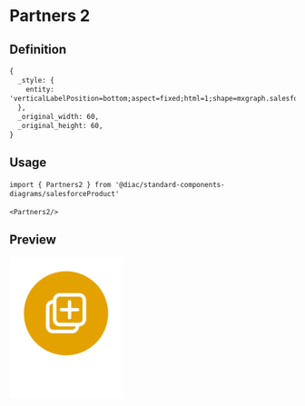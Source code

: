 # Partners 2

## Definition

```
{
  _style: { 
    entity: 'verticalLabelPosition=bottom;aspect=fixed;html=1;shape=mxgraph.salesforce.partners2;',
  },
  _original_width: 60,
  _original_height: 60,
}
```

## Usage

```
import { Partners2 } from '@diac/standard-components-diagrams/salesforceProduct'

<Partners2/>
```

## Preview

<img src="./partners-2.png" width="200"/>
